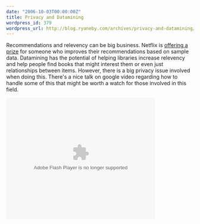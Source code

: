 ```yaml
---
date: "2006-10-03T00:00:00Z"
title: Privacy and Datamining
wordpress_id: 379
wordpress_url: http://blog.ryaneby.com/archives/privacy-and-datamining/
---
```

Recommendations and relevency can be big business. Netflix is <a href="http://www.netflixprize.com/">offering a prize</a> for someone who improves their recommendations based on sample data. Datamining has the potential of helping libraries increase relevency and help people find books that might interest them or even just relationships between items. However, there is a big privacy issue involved when doing this. There's a nice talk on google video regarding how to handle some of this that might be worth a watch for those involved in this field.

<embed style="width:400px; height:326px;" id="VideoPlayback" type="application/x-shockwave-flash" src="http://video.google.com/googleplayer.swf?docId=2543830020407543872&hl=en"> </embed>
